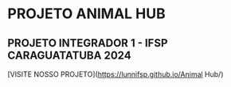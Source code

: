 # PROJETO ANIMAL HUB
## PROJETO INTEGRADOR 1 - IFSP CARAGUATATUBA 2024

[VISITE NOSSO PROJETO](https://lunnifsp.github.io/Animal Hub/)